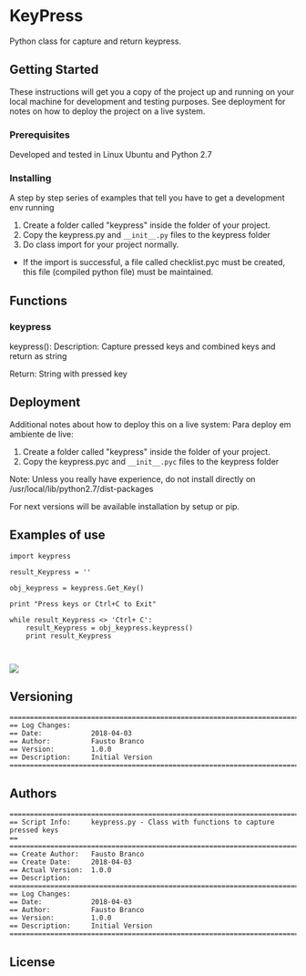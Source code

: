 # KeyPress

Python class for capture and return keypress.

## Getting Started

These instructions will get you a copy of the project up and running on your local machine for development and testing purposes. See deployment for notes on how to deploy the project on a live system.

### Prerequisites

Developed and tested in Linux Ubuntu and Python 2.7


### Installing

A step by step series of examples that tell you have to get a development env running

1. Create a folder called "keypress" inside the folder of your project.
2. Copy the keypress.py and `__init__.py` files to the keypress folder
3. Do class import for your project normally.

* If the import is successful, a file called checklist.pyc must be created, this file (compiled python file) must be maintained.

## Functions

### keypress

keypress():
Description: Capture pressed keys and combined keys and return as string

Return: String with pressed key


## Deployment

Additional notes about how to deploy this on a live system:
Para deploy em ambiente de live:
1) Create a folder called "keypress" inside the folder of your project.
2) Copy the keypress.pyc and `__init__.pyc` files to the keypress folder

Note: Unless you really have experience, do not install directly on /usr/local/lib/python2.7/dist-packages

For next versions will be available installation by setup or pip.

## Examples of use

```
import keypress

result_Keypress = ''

obj_keypress = keypress.Get_Key()

print "Press keys or Ctrl+C to Exit"

while result_Keypress <> 'Ctrl+ C':
    result_Keypress = obj_keypress.keypress()
    print result_Keypress

    
```
[![](https://github.com/faustobranco/keypress/blob/master/Capture.PNG)](https://github.com/faustobranco/keypress/blob/master/Capture.PNG)

## Versioning
```
=======================================================================================
== Log Changes: 
== Date:            2018-04-03
== Author:          Fausto Branco
== Version:         1.0.0
== Description:     Initial Version
=======================================================================================

```
## Authors
```
=======================================================================================
== Script Info:		keypress.py - Class with functions to capture pressed keys 
==
=======================================================================================
== Create Author:	Fausto Branco
== Create Date:		2018-04-03
== Actual Version:  1.0.0
== Description:		
=======================================================================================
== Log Changes:
== Date:            2018-04-03
== Author:          Fausto Branco
== Version:         1.0.0
== Description:     Initial Version
=======================================================================================
```
## License



